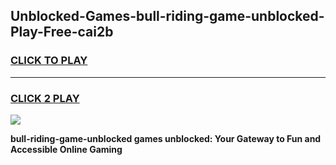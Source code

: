
## Unblocked-Games-bull-riding-game-unblocked-Play-Free-cai2b
<h3>
<a href="https://premium76.site?title=bull-riding-game-unblocked&ref=21A">CLICK TO PLAY</a></h3>
<hr>

<h3>
<a href="https://premium76.site?title=bull-riding-game-unblocked&ref=21A">CLICK 2 PLAY</a>
  
</h3>

<a href="https://premium76.site?title=bull-riding-game-unblocked&ref=21A"><img src="https://clearcache.store/games.png"></a>


**bull-riding-game-unblocked games unblocked: Your Gateway to Fun and Accessible Online Gaming**
